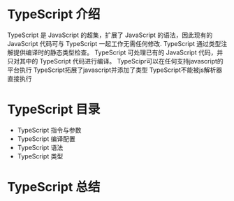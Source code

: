 # TypeScript 介绍
TypeScript 是 JavaScript 的超集，扩展了 JavaScript 的语法，因此现有的 JavaScript 代码可与 TypeScript 一起工作无需任何修改.
TypeScript 通过类型注解提供编译时的静态类型检查。
TypeScript 可处理已有的 JavaScript 代码，并只对其中的 TypeScript 代码进行编译。
TypeScipr可以在任何支持javascript的平台执行
TypeScript拓展了javascript并添加了类型
TypeScript不能被js解析器直接执行
# TypeScript 目录

* TypeScript 指令与参数
* TypeScript 编译配置
* TypeScript 语法
* TypeScript 类型

# TypeScript 总结